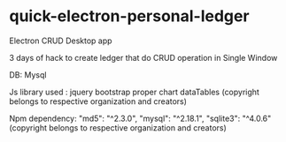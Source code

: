 # quick-electron-personal-ledger

Electron CRUD Desktop app

3 days of hack to create ledger that do CRUD operation in Single Window

DB: Mysql

Js library used :
jquery
bootstrap
proper
chart
dataTables
(copyright belongs to respective organization and creators)

Npm dependency:
    "md5": "^2.3.0",
    "mysql": "^2.18.1",
    "sqlite3": "^4.0.6"
 (copyright belongs to respective organization and creators)
